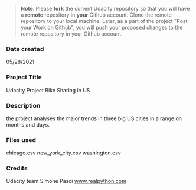 >**Note**: Please **fork** the current Udacity repository so that you will have a **remote** repository in **your** Github account. Clone the remote repository to your local machine. Later, as a part of the project "Post your Work on Github", you will push your proposed changes to the remote repository in your Github account.

### Date created
05/28/2021

### Project Title
Udacity Project Bike Sharing in US

### Description
the project analyses the major trends in three big US cities in a range on months and days.

### Files used
chicago.csv
new_york_city.csv
washington.csv

### Credits
Udacity team
Simone Pasci
www.realpython.com 

